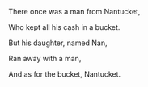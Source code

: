 There once was a man from Nantucket,

Who kept all his cash in a bucket.

But his daughter, named Nan,

Ran away with a man,

And as for the bucket, Nantucket.
